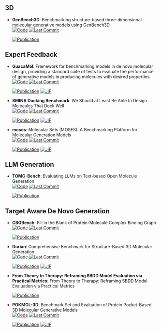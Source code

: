 

## **3D**


- **GenBench3D**: Benchmarking structure-based three-dimensional molecular generative models using GenBench3D  
    [![Code](https://img.shields.io/github/stars/bbaillif/genbench3d?style=for-the-badge&logo=github)](https://github.com/bbaillif/genbench3d) 
    [![Last Commit](https://img.shields.io/github/last-commit/bbaillif/genbench3d?style=for-the-badge&logo=github)](https://github.com/bbaillif/genbench3d) 

    [![Publication](https://img.shields.io/badge/Publication-Citations:0-blue?style=for-the-badge&logo=bookstack)](https://doi.org/10.48550/arXiv.2407.04424) 


## **Expert Feedback**


- **GuacaMol**: Framework for benchmarking models in de novo molecular design, providing a standard suite of tests to evaluate the performance of generative models in producing molecules with desired properties.  
    [![Code](https://img.shields.io/github/stars/BenevolentAI/guacamol?style=for-the-badge&logo=github)](https://github.com/BenevolentAI/guacamol) 
    [![Last Commit](https://img.shields.io/github/last-commit/BenevolentAI/guacamol?style=for-the-badge&logo=github)](https://github.com/BenevolentAI/guacamol) 

    [![Publication](https://img.shields.io/badge/Publication-Citations:462-blue?style=for-the-badge&logo=bookstack)](https://doi.org/10.1021/acs.jcim.8b00839) 
    [![JIF](https://img.shields.io/badge/Impact_Factor-5.60-purple?style=for-the-badge&logo=academia)](https://doi.org/10.1021/acs.jcim.8b00839)



- **SMINA Docking Benchmark**: We Should at Least Be Able to Design Molecules That Dock Well  
    [![Code](https://img.shields.io/github/stars/cieplinski-tobiasz/smina-docking-benchmark?style=for-the-badge&logo=github)](https://github.com/cieplinski-tobiasz/smina-docking-benchmark) 
    [![Last Commit](https://img.shields.io/github/last-commit/cieplinski-tobiasz/smina-docking-benchmark?style=for-the-badge&logo=github)](https://github.com/cieplinski-tobiasz/smina-docking-benchmark) 

    [![Publication](https://img.shields.io/badge/Publication-Citations:15-blue?style=for-the-badge&logo=bookstack)](https://doi.org/10.1021/acs.jcim.2c01355) 
    [![JIF](https://img.shields.io/badge/Impact_Factor-5.60-purple?style=for-the-badge&logo=academia)](https://doi.org/10.1021/acs.jcim.2c01355)



- **moses**: Molecular Sets (MOSES): A Benchmarking Platform for Molecular Generation Models  
    [![Code](https://img.shields.io/github/stars/molecularsets/moses?style=for-the-badge&logo=github)](https://github.com/molecularsets/moses) 
    [![Last Commit](https://img.shields.io/github/last-commit/molecularsets/moses?style=for-the-badge&logo=github)](https://github.com/molecularsets/moses) 

    [![Publication](https://img.shields.io/badge/Publication-Citations:359-blue?style=for-the-badge&logo=bookstack)](https://doi.org/10.3389/fphar.2020.565644) 
    [![JIF](https://img.shields.io/badge/Impact_Factor-4.40-purple?style=for-the-badge&logo=academia)](https://doi.org/10.3389/fphar.2020.565644)


## **LLM Generation**


- **TOMG-Bench**: Evaluating LLMs on Text-based Open Molecule Generation  
    [![Code](https://img.shields.io/github/stars/phenixace/TOMG-Bench?style=for-the-badge&logo=github)](https://github.com/phenixace/TOMG-Bench) 
    [![Last Commit](https://img.shields.io/github/last-commit/phenixace/TOMG-Bench?style=for-the-badge&logo=github)](https://github.com/phenixace/TOMG-Bench) 

    [![Publication](https://img.shields.io/badge/Publication-Citations:0-blue?style=for-the-badge&logo=bookstack)](https://doi.org/10.48550/arXiv.2412.14642) 


## **Target Aware De Novo Generation**


- **CBGBench**: Fill in the Blank of Protein-Molecule Complex Binding Graph  
    [![Code](https://img.shields.io/github/stars/Edapinenut/CBGBench?style=for-the-badge&logo=github)](https://github.com/Edapinenut/CBGBench) 
    [![Last Commit](https://img.shields.io/github/last-commit/Edapinenut/CBGBench?style=for-the-badge&logo=github)](https://github.com/Edapinenut/CBGBench) 

    [![Publication](https://img.shields.io/badge/Publication-Citations:0-blue?style=for-the-badge&logo=bookstack)](https://doi.org/10.48550/arXiv.2406.10840) 



- **Durian**: Comprehensive Benchmark for Structure-Based 3D Molecular Generation  
    [![Code](https://img.shields.io/github/stars/19990210nd/Durian?style=for-the-badge&logo=github)](https://github.com/19990210nd/Durian) 
    [![Last Commit](https://img.shields.io/github/last-commit/19990210nd/Durian?style=for-the-badge&logo=github)](https://github.com/19990210nd/Durian) 

    [![Publication](https://img.shields.io/badge/Publication-Citations:0-blue?style=for-the-badge&logo=bookstack)](https://doi.org/10.1021/acs.jcim.4c02232) 
    [![JIF](https://img.shields.io/badge/Impact_Factor-5.60-purple?style=for-the-badge&logo=academia)](https://doi.org/10.1021/acs.jcim.4c02232)



- **From Theory to Therapy: Reframing SBDD Model Evaluation via Practical Metrics**: From Theory to Therapy: Reframing SBDD Model Evaluation via Practical Metrics  

    [![Publication](https://img.shields.io/badge/Publication-Citations:2-blue?style=for-the-badge&logo=bookstack)](https://doi.org/10.4135/9781071909850.n4) 



- **POKMOL-3D**: Benchmark Set and Evaluation of Protein Pocket-Based 3D Molecular Generative Models  
    [![Code](https://img.shields.io/github/stars/haoyang9688/POKMOL3D/tree/master?style=for-the-badge&logo=github)](https://github.com/haoyang9688/POKMOL3D/tree/master) 
    [![Last Commit](https://img.shields.io/github/last-commit/haoyang9688/POKMOL3D/tree/master?style=for-the-badge&logo=github)](https://github.com/haoyang9688/POKMOL3D/tree/master) 

    [![Publication](https://img.shields.io/badge/Publication-Citations:1-blue?style=for-the-badge&logo=bookstack)](https://doi.org/10.1021/acs.jcim.4c01598) 
    [![JIF](https://img.shields.io/badge/Impact_Factor-5.60-purple?style=for-the-badge&logo=academia)](https://doi.org/10.1021/acs.jcim.4c01598)


